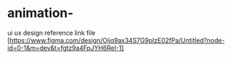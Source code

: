 # animation-
ui ux design
reference link file [https://www.figma.com/design/Oijq9ax34S7G9pIzE02fPa/Untitled?node-id=0-1&m=dev&t=fgtz9a4FpJYH6ReI-1]
